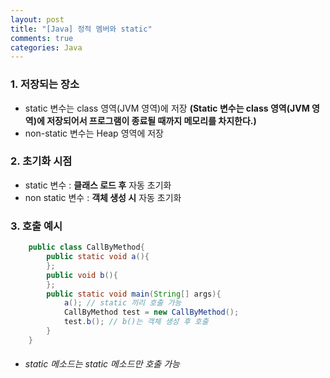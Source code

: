 ```yaml
---
layout: post
title: "[Java] 정적 멤버와 static"
comments: true
categories: Java
---
```


### 1. 저장되는 장소
- static 변수는 class 영역(JVM 영역)에 저장
	**(Static 변수는 class 영역(JVM 영역)에 저장되어서 프로그램이 종료될 때까지 메모리를 차지한다.)**
- non-static 변수는 Heap 영역에 저장

### 2. 초기화 시점
- static 변수 : **클래스 로드 후** 자동 초기화
- non static 변수 : **객체 생성 시** 자동 초기화

### 3. 호출 예시
```java
	public class CallByMethod{
    	public static void a(){        
        };
        public void b(){
        };
        public static void main(String[] args){
        	a(); // static 끼리 호출 가능
            CallByMethod test = new CallByMethod();
            test.b(); // b()는 객체 생성 후 호출
        }
    }
```
- ###### static 메소드는 static 메소드만 호출 가능